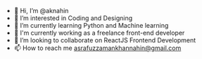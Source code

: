 - 👋 Hi, I’m @aknahin
- 👀 I’m interested in Coding and Designing
- 🌱 I’m currently learning Python and Machine learning
- 💼 I'm currently working as a freelance front-end developer
- 💞️ I’m looking to collaborate on ReactJS Frontend Development
- 📫 How to reach me <a html="mailto:asrafuzzamankhannahin@gmail.com">asrafuzzamankhannahin@gmail.com</a>

<!---
aknahin/aknahin is a ✨ special ✨ repository because its `README.md` (this file) appears on your GitHub profile.
You can click the Preview link to take a look at your changes.
--->
